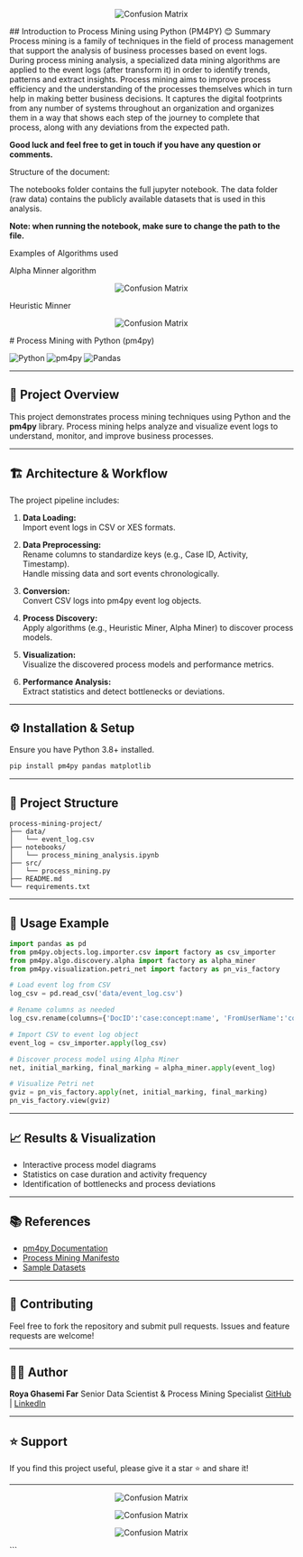 <p align="center">
  <img src="pm4py.png"  alt="Confusion Matrix">
</p>
## Introduction to Process Mining using Python (PM4PY) 😊
Summary
Process mining is a family of techniques in the field of process management that support the analysis of business processes based on event logs. During process mining analysis, a specialized data mining algorithms are applied to the event logs (after transform it) in order to identify trends, patterns and extract insights. Process mining aims to improve process efficiency and the understanding of the processes themselves which in turn help in making better business decisions. It captures the digital footprints from any number of systems throughout an organization and organizes them in a way that shows each step of the journey to complete that process, along with any deviations from the expected path.

**Good luck and feel free to get in touch if you have any question or comments.**

Structure of the document:

The notebooks folder contains the full jupyter notebook. The data folder (raw data) contains the publicly available datasets that is used in this analysis.

**Note: when running the notebook, make sure to change the path to the file.**

Examples of Algorithms used





Alpha Minner algorithm
<p align="center">
  <img src="alpha_miner_petri_net.png"  alt="Confusion Matrix">
</p>
Heuristic Minner
<p align="center">
  <img src="Heurstic_miner.png"  alt="Confusion Matrix">
</p>
# Process Mining with Python (pm4py)

![Python](https://img.shields.io/badge/Python-3.8+-blue)
![pm4py](https://img.shields.io/badge/pm4py-2.x-orange)
![Pandas](https://img.shields.io/badge/Pandas-1.x-green)

---

## 📌 Project Overview

This project demonstrates process mining techniques using Python and the **pm4py** library. Process mining helps analyze and visualize event logs to understand, monitor, and improve business processes.

---

## 🏗️ Architecture & Workflow

The project pipeline includes:

1. **Data Loading:**  
   Import event logs in CSV or XES formats.

2. **Data Preprocessing:**  
   Rename columns to standardize keys (e.g., Case ID, Activity, Timestamp).  
   Handle missing data and sort events chronologically.

3. **Conversion:**  
   Convert CSV logs into pm4py event log objects.

4. **Process Discovery:**  
   Apply algorithms (e.g., Heuristic Miner, Alpha Miner) to discover process models.

5. **Visualization:**  
   Visualize the discovered process models and performance metrics.

6. **Performance Analysis:**  
   Extract statistics and detect bottlenecks or deviations.

---

## ⚙️ Installation & Setup

Ensure you have Python 3.8+ installed.

```bash
pip install pm4py pandas matplotlib
````

---

## 🧰 Project Structure

```
process-mining-project/
├── data/
│   └── event_log.csv
├── notebooks/
│   └── process_mining_analysis.ipynb
├── src/
│   └── process_mining.py
├── README.md
└── requirements.txt
```

---

## 🚀 Usage Example

```python
import pandas as pd
from pm4py.objects.log.importer.csv import factory as csv_importer
from pm4py.algo.discovery.alpha import factory as alpha_miner
from pm4py.visualization.petri_net import factory as pn_vis_factory

# Load event log from CSV
log_csv = pd.read_csv('data/event_log.csv')

# Rename columns as needed
log_csv.rename(columns={'DocID':'case:concept:name', 'FromUserName':'concept:name', 'ref':'time:timestamp'}, inplace=True)

# Import CSV to event log object
event_log = csv_importer.apply(log_csv)

# Discover process model using Alpha Miner
net, initial_marking, final_marking = alpha_miner.apply(event_log)

# Visualize Petri net
gviz = pn_vis_factory.apply(net, initial_marking, final_marking)
pn_vis_factory.view(gviz)
```

---

## 📈 Results & Visualization

* Interactive process model diagrams
* Statistics on case duration and activity frequency
* Identification of bottlenecks and process deviations

---

## 📚 References

* [pm4py Documentation](https://pm4py.fit.fraunhofer.de/documentation)
* [Process Mining Manifesto](https://www.win.tue.nl/ieeetfpm/doku.php?id=process_mining_manifesto)
* [Sample Datasets](https://data.4tu.nl/repository/uuid:9f6f0f29-5867-4206-8a1d-ec7c7e381cd2)

---

## 🤝 Contributing

Feel free to fork the repository and submit pull requests. Issues and feature requests are welcome!

---

## 👨‍💻 Author

**Roya Ghasemi Far**
Senior Data Scientist & Process Mining Specialist
[GitHub](https://github.com/roya-ghasemi) | [LinkedIn](https://www.linkedin.com/in/roya-ghasemi)

---

## ⭐️ Support

If you find this project useful, please give it a star ⭐ and share it!

---
<p align="center">
  <img src="1.jpg"  alt="Confusion Matrix">
</p><p align="center">
  <img src="r2.jpg"  alt="Confusion Matrix">
</p><p align="center">
  <img src="r3.jpg"  alt="Confusion Matrix">
</p>
```



